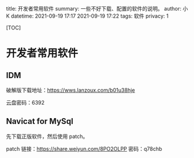 title:      开发者常用软件
summary:    一些不好下载、配置的软件的说明。
author:     小 K
datetime:   2021-09-19 17:17
            2021-09-19 17:22
tags:       软件
privacy:    1

[TOC]

# 开发者常用软件

## IDM

破解版下载地址：https://wws.lanzoux.com/b01u38hje

云盘密码：6392

## Navicat for MySql

先下载正版软件，然后使用 patch。

patch 链接：https://share.weiyun.com/8PO2OLPP 密码：q78chb
